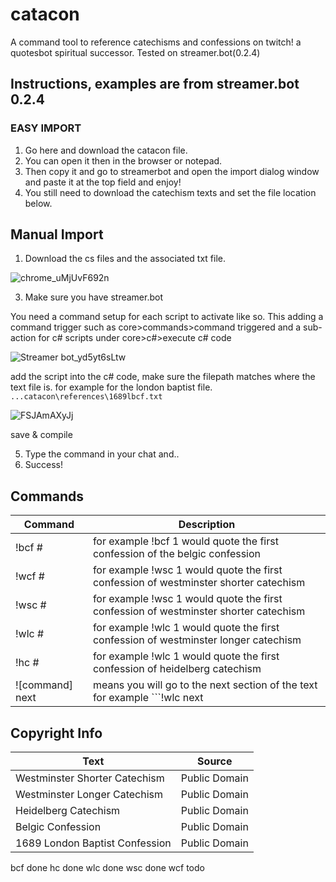 # catacon
A command tool to reference catechisms and confessions on twitch!
a quotesbot spiritual successor. Tested on streamer.bot(0.2.4)

## Instructions, examples are from streamer.bot 0.2.4

### EASY IMPORT
1. Go here and download the catacon file.
2. You can open it then in the browser or notepad.
3. Then copy it and go to streamerbot and open the import dialog window and paste it at the top field and enjoy!
4. You still need to download the catechism texts and set the file location below.

## Manual Import


1. Download the cs files and the associated txt file.

![chrome_uMjUvF692n](https://github.com/user-attachments/assets/d0a7b54f-f48b-4154-8088-a17f5ee175b9)
  
3. Make sure you have streamer.bot

You need a command setup for each script to activate like so. This adding a command trigger such as core>commands>command triggered and a sub-action for c# scripts under core>c#>execute c# code

![Streamer bot_yd5yt6sLtw](https://github.com/user-attachments/assets/1a14dbd6-3d01-4684-9167-e24a9f327065)

add the script into the c# code, make sure the filepath matches where the text file is. for example for the london baptist file. ```...catacon\references\1689lbcf.txt```

![FSJAmAXyJj](https://github.com/user-attachments/assets/b8f16ced-7a83-4ee3-9178-4c13a0af4a87)

save & compile

5. Type the command in your chat and..
6. Success!


## Commands
| Command        | Description                                                                         |
| -------------- | ----------------------------------------------------------------------------------- |
|!bcf #          | for example !bcf 1 would quote the first confession of the belgic confession        |
|!wcf #          | for example !wsc 1 would quote the first confession of westminster shorter catechism|
|!wsc #          | for example !wsc 1 would quote the first confession of westminster shorter catechism|
|!wlc #          | for example !wlc 1 would quote the first confession of westminster longer catechism |
|!hc #           | for example !wlc 1 would quote the first confession of heidelberg catechism         |
|![command] next | means you will go to the next section of the text for example ```!wlc next          |

## Copyright Info
| Text                          | Source       |
| ----------------------------- | ------------ |
|Westminster Shorter Catechism  | Public Domain|
|Westminster Longer Catechism   | Public Domain|
|Heidelberg Catechism           | Public Domain|
|Belgic Confession              | Public Domain|
|1689 London Baptist Confession | Public Domain|

bcf done
hc done
wlc done
wsc done
wcf todo
